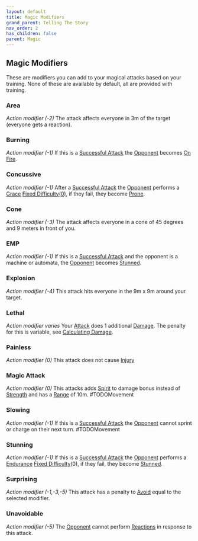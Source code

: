 ```yaml
---
layout: default
title: Magic Modifiers
grand_parent: Telling The Story
nav_order: 2
has_children: false
parent: Magic
---
```

## Magic Modifiers
These are modifiers you can add to your magical attacks based on your training. None of these are available by default, all are provided with training.

### Area
*Action modifier (-2)*
The attack affects everyone in 3m of the target (everyone gets a reaction).

### Burning
*Action modifier (-1)*
If this is a [Successful Attack](Terminology#Successful%20Attack) the [Opponent](Terminology#Opponent) becomes [On Fire](Effects#On%20Fire).


### Concussive
*Action modifier (-1)*
After a [Successful Attack](Terminology#Successful%20Attack) the [Opponent](Terminology#Opponent) performs a [Grace](Agility#Grace) [Fixed Difficulty(0)](Skills#Fixed%20Difficulty), if they fail, they become [Prone](Effects#Prone).

### Cone
*Action modifier (-3)*
The attack affects everyone in a cone of 45 degrees and 9 meters in front of you.

### EMP
*Action modifier (-1)*
If this is a [Successful Attack](Terminology#Successful%20Attack) and the opponent is a machine or automata, the [Opponent](Terminology#Opponent) becomes [Stunned](Effects#Stunned).

### Explosion
*Action modifier (-4)*
This attack hits everyone in the 9m x 9m around your target.

### Lethal
*Action modifier varies*
Your [Attack](Terminology#Attack) does 1 additional [Damage](Terminology#Damage). The penalty for this is variable, see [Calculating Damage](#Calculating%20Damage).

### Painless
*Action modifier (0)*
This attack does not cause [Injury](Injury)

### Magic Attack
*Action modifier (0)*
This attacks adds [Spirit](Spirit) to damage bonus instead of [Strength](Strength) and has a [Range](Weapons#Range) of 10m. #TODOMovement

### Slowing
*Action modifier (-1)*
If this is a [Successful Attack](Terminology#Successful%20Attack) the [Opponent](Terminology#Opponent) cannot sprint or charge on their next turn. #TODOMovement 

### Stunning
*Action modifier (-1)*
If this is a [Successful Attack](Terminology#Successful%20Attack) the [Opponent](Terminology#Opponent) performs a [Endurance](Strength#Endurance) [Fixed Difficulty](Skills#Fixed%20Difficulty)(0), if they fail, they become [Stunned](Effects#Stunned). 
### Surprising
*Action modifier (-1,-3,-5)*
This attack has a penalty to [Avoid](Reacting-To-Attacks#Avoid) equal to the selected modifier.
### Unavoidable
*Action modifier (-5)*
The [Opponent](Terminology#Opponent) cannot perform [Reactions](Terminology#Reaction) in response to this attack.